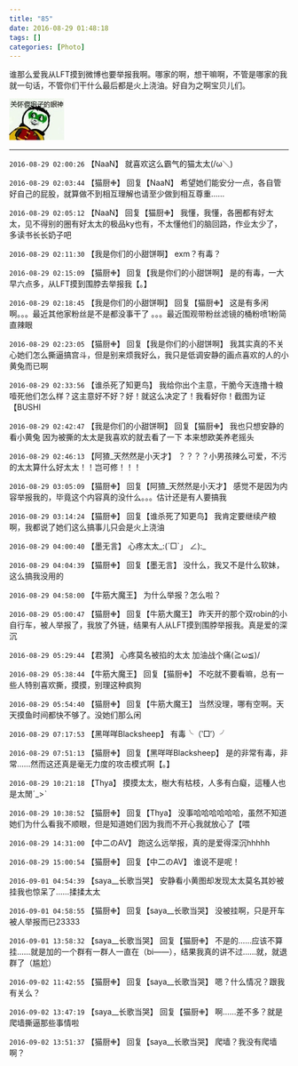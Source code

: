 ```yaml
---
title: "85"
date: 2016-08-29 01:48:18
tags: []
categories: [Photo]
---
```


<p>谁那么爱我从LFT摸到微博也要举报我啊。哪家的啊，想干嘛啊，不管是哪家的我就一句话，不管你们干什么最后都是火上浇油。好自为之啊宝贝儿们。</p>

![](https://raw.githubusercontent.com/alicewish/meowchain247/master/img_cVZNdzJtQk9JV2Y1c1FjQjIzWHYyb0dDTHhtUnJJK1daQU5iNXRkbjJreTE5U05hTzRmajRBPT0.jpg)

---

`2016-08-29 02:00:26` 【NaaN】 就喜欢这么霸气的猫太太(/ω＼)

`2016-08-29 02:03:44` 【猫厨✙】 回复【NaaN】 希望她们能安分一点，各自管好自己的屁股，就算做不到相互理解也请至少做到相互尊重……

`2016-08-29 02:05:12` 【NaaN】 回复【猫厨✙】 我懂，我懂，各圈都有好太太，见不得别的圈有好太太的极品ky也有，不太懂他们的脑回路，作业太少了，多读书长长奶子吧

`2016-08-29 02:11:30` 【我是你们的小甜饼啊】 exm？有毒？

`2016-08-29 02:15:09` 【猫厨✙】 回复【我是你们的小甜饼啊】 是的有毒，一大早六点多，从LFT摸到围脖去举报我【。】

`2016-08-29 02:18:45` 【我是你们的小甜饼啊】 回复【猫厨✙】 这是有多闲啊。。。最近其他家粉丝是不是都没事干了 。。。最近围观带粉丝滤镜的桶粉喷1粉简直辣眼

`2016-08-29 02:23:05` 【猫厨✙】 回复【我是你们的小甜饼啊】 我其实真的不关心她们怎么撕逼搞宫斗，但是别来烦我好么，我只是低调安静的画点喜欢的人的小黄兔而已啊

`2016-08-29 02:33:56` 【谁杀死了知更鸟】 我给你出个主意，干脆今天连撸十粮噎死他们怎么样？这主意好不好？好！就这么决定了！我看好你！截图为证【BUSHI

`2016-08-29 02:42:47` 【我是你们的小甜饼啊】 回复【猫厨✙】 我也只想安静的看小黄兔 因为被撕的太太是我喜欢的就去看了一下 本来想欧美养老摇头

`2016-08-29 02:46:13` 【阿猹\_天然然是小天才】 ？？？？小男孩辣么可爱，不污的太太算什么好太太！！岂可修！！！

`2016-08-29 03:05:09` 【猫厨✙】 回复【阿猹\_天然然是小天才】 感觉不是因为内容举报我的，毕竟这个内容真的没什么。。。估计还是有人要搞我

`2016-08-29 03:14:24` 【猫厨✙】 回复【谁杀死了知更鸟】 我肯定要继续产粮啊，我都说了她们这么搞事儿只会是火上浇油

`2016-08-29 04:00:40` 【墨无言】 心疼太太\_:(´□`」 ∠):\_

`2016-08-29 04:04:39` 【猫厨✙】 回复【墨无言】 没什么，我又不是什么软妹，这么搞我没用的

`2016-08-29 04:58:00` 【牛筋大魔王】 为什么举报？怎么啦？

`2016-08-29 05:00:47` 【猫厨✙】 回复【牛筋大魔王】 昨天开的那个双robin的小自行车，被人举报了，我放了外链，结果有人从LFT摸到围脖举报我。真是爱的深沉

`2016-08-29 05:29:44` 【君漪】 心疼莫名被掐的太太 加油战个痛(≧ω≦)/

`2016-08-29 05:38:44` 【牛筋大魔王】 回复【猫厨✙】 不吃就不要看嘛，总有一些人特别喜欢撕，摸摸，别理这种疯狗

`2016-08-29 05:54:40` 【猫厨✙】 回复【牛筋大魔王】 当然没理，哪有空啊。天天摸鱼时间都快不够了。没她们那么闲

`2016-08-29 07:17:53` 【黑咩咩Blacksheep】 有毒╰（‵□′）╯

`2016-08-29 07:51:13` 【猫厨✙】 回复【黑咩咩Blacksheep】 是的非常有毒，非常……然而这还真是毫无力度的攻击模式啊【。】

`2016-08-29 10:21:18` 【Thya】 摸摸太太，樹大有枯枝，人多有白癡，這種人也是太閒ˊ\_>ˋ

`2016-08-29 10:38:52` 【猫厨✙】 回复【Thya】 没事哈哈哈哈哈哈，虽然不知道她们为什么看我不顺眼，但是知道她们因为我而不开心我就放心了【喂

`2016-08-29 14:31:00` 【中二のAV】 跑这么远举报，真的是爱得深沉hhhhh

`2016-08-29 15:00:54` 【猫厨✙】 回复【中二のAV】 谁说不是呢！

`2016-09-01 04:54:39` 【saya\_\_长歌当哭】 安静看小黄图却发现太太莫名其妙被挂我也惊呆了……揉揉太太

`2016-09-01 04:58:55` 【猫厨✙】 回复【saya\_\_长歌当哭】 没被挂啊，只是开车被人举报而已23333

`2016-09-01 13:58:32` 【saya\_\_长歌当哭】 回复【猫厨✙】 不是的……应该不算挂……就是加的一个群有一群人一直在（bi——），结果我真的讲不过……就，就退群了（尴尬）

`2016-09-02 11:42:55` 【猫厨✙】 回复【saya\_\_长歌当哭】 嗯？什么情况？跟我有关么？

`2016-09-02 13:47:19` 【saya\_\_长歌当哭】 回复【猫厨✙】 啊……差不多？就是爬墙撕逼那些事情啦

`2016-09-02 13:51:37` 【猫厨✙】 回复【saya\_\_长歌当哭】 爬墙？我没有爬墙啊？
